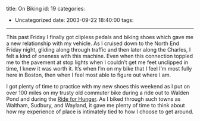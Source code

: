 title: On Biking
id: 19
categories:
  - Uncategorized
date: 2003-09-22 18:40:00
tags:
---

This past Friday I
finally got clipless pedals and biking shoes which gave me a new
relationship with my vehicle. As I cruised down to the North End Friday
night, gliding along through traffic and then later along the Charles,
I felt a kind of oneness with this machine. Even when this connection
toppled me to the pavement at stop lights when I couldn’t get me feet
unclipped in time, I knew it was worth it. It’s when I’m on my bike
that I feel I’m most fully here in Boston, then when I feel most able
to figure out where I am.

I got plenty of time to practice with my new shoes this  weekend as I put on over 100 miles on my trusty old commuter bike during a ride out to Walden Pond and during the [Ride for Hunger](http://www.projectbread.org/ride.htm). As I biked through such towns as Waltham, Sudbury, and Wayland, it gave me plenty of time to think about
how my experience of place is intimately tied to how I choose to get
around. 